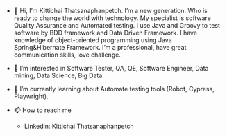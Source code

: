 - 👋 Hi, I’m Kittichai Thatsanaphanpetch.
    I’m a new generation. Who is ready to change the world with technology. My specialist is software Quality Assurance and Automated testing.
    I use Java and Groovy to test software by  BDD framework and Data Driven Framework.
    I have knowledge of object-oriented programming using Java Spring&Hibernate  Framework.
    I’m a professional, have great communication skills, love challenge.

- 👀 I’m interested in Software Tester, QA, QE, Software Engineer, Data mining, Data Science, Big Data.
- 🌱 I’m currently learning about Automate testing tools (Robot, Cypress, Playwright).
- 📫 How to reach me
    - Linkedin: Kittichai Thatsanaphanpetch

<!---
Guy-Kittichai/Guy-Kittichai is a ✨ special ✨ repository because its `README.md` (this file) appears on your GitHub profile.
You can click the Preview link to take a look at your changes.
--->
